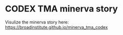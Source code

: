 # CODEX TMA minerva story

Visulize the minerva story here: https://broadinstitute.github.io/minerva_tma_codex
